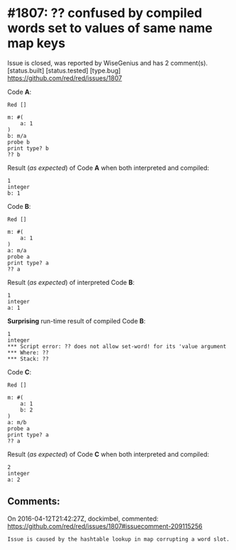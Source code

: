 
#1807: ?? confused by compiled words set to values of same name map keys 
================================================================================
Issue is closed, was reported by WiseGenius and has 2 comment(s).
[status.built] [status.tested] [type.bug]
<https://github.com/red/red/issues/1807>

Code **A**:

```
Red []

m: #(
    a: 1
)
b: m/a
probe b
print type? b
?? b
```

Result (_as expected_) of Code **A** when both interpreted and compiled:

```
1
integer
b: 1
```

Code **B**:

```
Red []

m: #(
    a: 1
)
a: m/a
probe a
print type? a
?? a
```

Result (_as expected_) of interpreted Code **B**:

```
1
integer
a: 1
```

**Surprising** run-time result of compiled Code **B**:

```
1
integer
*** Script error: ?? does not allow set-word! for its 'value argument
*** Where: ??
*** Stack: ??
```

Code **C**:

```
Red []

m: #(
    a: 1
    b: 2
)
a: m/b
probe a
print type? a
?? a
```

Result (_as expected_) of Code **C** when both interpreted and compiled:

```
2
integer
a: 2
```



Comments:
--------------------------------------------------------------------------------

On 2016-04-12T21:42:27Z, dockimbel, commented:
<https://github.com/red/red/issues/1807#issuecomment-209115256>

    Issue is caused by the hashtable lookup in map corrupting a word slot.

